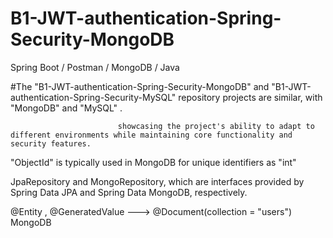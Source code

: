 # B1-JWT-authentication-Spring-Security-MongoDB
Spring Boot / Postman / MongoDB / Java

#The "B1-JWT-authentication-Spring-Security-MongoDB" and "B1-JWT-authentication-Spring-Security-MySQL" repository projects are similar, with "MongoDB" and "MySQL" .
                        
                            showcasing the project's ability to adapt to different environments while maintaining core functionality and security features.

"ObjectId" is typically used in MongoDB for unique identifiers as "int"

JpaRepository and MongoRepository, which are interfaces provided by Spring Data JPA and Spring Data MongoDB, respectively.
 
@Entity , @GeneratedValue --->  @Document(collection = "users") MongoDB 
